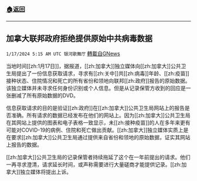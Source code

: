 ###  [:house:返回](README.md)
---


## 加拿大联邦政府拒绝提供原始中共病毒数据
`1/17/2024 5:15 AM UTC 银河歌舞厅` [轉載自GNews](https://gnews.org/articles/2227110)


当地时间[[zh:1月17日]]，据报道，[[zh:加拿大]]独立媒体向[[zh:加拿大]]公共卫生局提出了一份信息获取请求，寻求有[[zh:关中]]共[[zh:病毒]]年龄、[[zh:疫苗]]接种状态、住院情况和死亡的所有省份和领地向联邦[[zh:政府]]报告的原始数据。该独立媒体并未寻求任何身份识别或个人信息。但是从记录保管方收到的回应是一张删减了所有原始数据的DVD。

信息获取请求的目的是验证[[zh:政府]]在[[zh:加拿大]]公共卫生局网站上的报告是否准确。所有请求的数据已经发布在他们的网站上。因为[[zh:加拿大]]公共卫生局在其网站上提供的图表和电子表格一致显示，未[[zh:接种疫苗]]的人在多年来更有可能对COVID-19的病例、住院和死亡做出贡献。[[zh:加拿大]]独立媒体实质上是在要求[[zh:加拿大]]公共卫生局通过提供来自省份和领地的原始数据，证实其网站上报告的数据。

[[zh:加拿大]]公共卫生局的记录保管者持续拖延了这个在一年前提出的请求。他们一再寻求澄清，请求延长时间，或声称需要进行大量磋商才能提供记录。[[zh:加拿大]]独立媒体将提出上诉。
